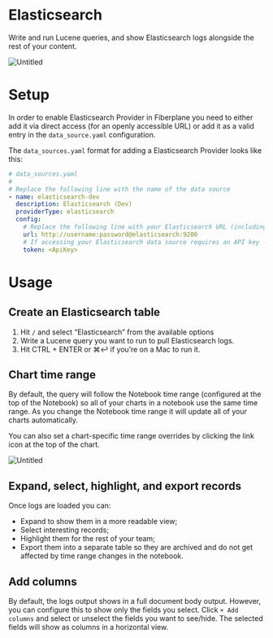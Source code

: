 # Elasticsearch

Write and run Lucene queries, and show Elasticsearch logs alongside the rest of your content.

![Untitled](Elasticsearch%205fb0bc4d48064d71bb85a56ba43fa4e1/Untitled%201.png)

# Setup

In order to enable Elasticsearch Provider in Fiberplane you need to either add it via direct access (for an openly accessible URL) or add it as a valid entry in the `data_source.yaml` configuration.

The `data_sources.yaml` format for adding a Elasticsearch Provider looks like this:

```yaml
# data_sources.yaml
#
# Replace the following line with the name of the data source
- name: elasticsearch-dev
  description: Elasticsearch (Dev)
  providerType: elasticsearch
  config:
    # Replace the following line with your Elasticsearch URL (including Basic Auth) and port
    url: http://username:password@elasticsearch:9200
    # If accessing your Elasticsearch data source requires an API key - add it here
    token: <ApiKey>
```

# Usage

## Create an Elasticsearch table

1. Hit `/` and select “Elasticsearch” from the available options
2. Write a Lucene query you want to run to pull Elasticsearch logs.
3. Hit CTRL + ENTER or ⌘↩︎ if you’re on a Mac to run it.

## Chart time range

By default, the query will follow the Notebook time range (configured at the top of the Notebook) so all of your charts in a notebook use the same time range. As you change the Notebook time range it will update all of your charts automatically.

You can also set a chart-specific time range overrides by clicking the link icon at the top of the chart.

![Untitled](Elasticsearch%205fb0bc4d48064d71bb85a56ba43fa4e1/Untitled.png)

## Expand, select, highlight, and export records

Once logs are loaded you can:

- Expand to show them in a more readable view;
- Select interesting records;
- Highlight them for the rest of your team;
- Export them into a separate table so they are archived and do not get affected by time range changes in the notebook.

## Add columns

By default, the logs output shows in a full document body output. However, you can configure this to show only the fields you select. Click `+ Add columns` and select or unselect the fields you want to see/hide. The selected fields will show as columns in a horizontal view.